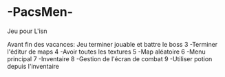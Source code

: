 # -PacsMen-
Jeu pour L'isn

Avant fin des vacances:
Jeu terminer jouable et battre le boss
3
-Terminer l'éditur de maps 
4
-Avoir toutes les textures
5
-Map aléatoire
6
-Menu principal
7
-Inventaire
8
-Gestion de l'écran de combat
9
-Utiliser potion depuis l'inventaire
